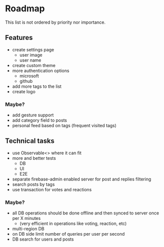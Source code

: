 # Roadmap

This list is not ordered by priority nor importance.

## Features

- create settings page
  - user image
  - user name
- create custom theme
- more authentication options
  - microsoft
  - github
- add more tags to the list
- create logo

### Maybe?

- add gesture support
- add category field to posts
- personal feed based on tags (frequent visited tags)

## Technical tasks

- use Observable<> where it can fit
- more and better tests
  - DB
  - UI
  - E2E
- separate firebase-admin enabled server for post and replies filtering
- search posts by tags
- use transaction for votes and reactions

### Maybe?

- all DB operations should be done offline and then synced to server once per X minutes
  - (very efficient in operations like voting, reaction, etc)
- multi-region DB
- on DB side limit number of queries per user per second
- DB search for users and posts
